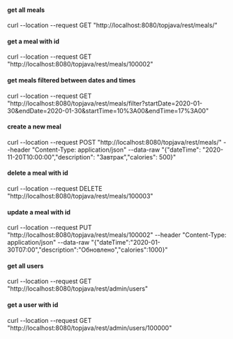 #### get all meals
curl --location --request GET "http://localhost:8080/topjava/rest/meals/" 
#### get a meal with id
curl --location --request GET "http://localhost:8080/topjava/rest/meals/100002" 
#### get meals filtered between dates and times
curl --location --request GET "http://localhost:8080/topjava/rest/meals/filter?startDate=2020-01-30&endDate=2020-01-30&startTime=10%3A00&endTime=17%3A00" 
#### create a new meal
curl --location --request POST "http://localhost:8080/topjava/rest/meals/" --header "Content-Type: application/json" --data-raw "{"dateTime": "2020-11-20T10:00:00","description": "Завтрак","calories": 500}"
#### delete a meal with id
curl --location --request DELETE "http://localhost:8080/topjava/rest/meals/100003"
#### update a meal with id
curl --location --request PUT "http://localhost:8080/topjava/rest/meals/100002" --header "Content-Type: application/json" --data-raw "{"dateTime":"2020-01-30T07:00","description":"Обновлено","calories":1000}"
#### get all users
curl --location --request GET "http://localhost:8080/topjava/rest/admin/users"
#### get a user with id
curl --location --request GET "http://localhost:8080/topjava/rest/admin/users/100000"